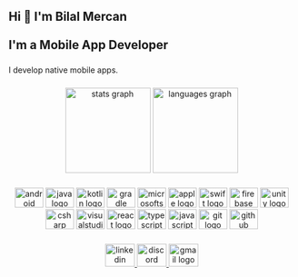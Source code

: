<h2 align="left">Hi 👋 I'm Bilal Mercan<br><br>I'm a  Mobile App Developer</h2>

###

<p align="left">I develop native mobile apps.</p>

###

<div align="center">
  <img src="https://github-readme-stats.vercel.app/api?hide_title=false&hide_rank=false&show_icons=true&include_all_commits=true&count_private=true&disable_animations=false&theme=dracula&locale=en&hide_border=false&username=BilalMercan" height="150" alt="stats graph"  />
  <img src="https://github-readme-stats.vercel.app/api/top-langs?locale=en&hide_title=false&layout=compact&card_width=320&langs_count=5&theme=dracula&hide_border=false&username=BilalMercan" height="150" alt="languages graph"  />
</div>

###

<div align="center">
  <img src="https://cdn.jsdelivr.net/gh/devicons/devicon/icons/android/android-plain.svg" height="35" width="50" alt="android logo"  />
  <img src="https://cdn.jsdelivr.net/gh/devicons/devicon/icons/java/java-original.svg" height="35" width="50" alt="java logo"  />
  <img src="https://cdn.jsdelivr.net/gh/devicons/devicon/icons/kotlin/kotlin-original.svg" height="35" width="50" alt="kotlin logo"  />
  <img src="https://cdn.jsdelivr.net/gh/devicons/devicon/icons/gradle/gradle-plain.svg" height="35" width="50" alt="gradle logo"  />
  <img src="https://cdn.jsdelivr.net/gh/devicons/devicon/icons/microsoftsqlserver/microsoftsqlserver-plain.svg" height="35" width="50" alt="microsoftsqlserver logo"  />
  <img src="https://cdn.jsdelivr.net/gh/devicons/devicon/icons/apple/apple-original.svg" height="35" width="50" alt="apple logo"  />
  <img src="https://cdn.jsdelivr.net/gh/devicons/devicon/icons/swift/swift-original.svg" height="35" width="50" alt="swift logo"  />
  <img src="https://cdn.jsdelivr.net/gh/devicons/devicon/icons/firebase/firebase-plain.svg" height="35" width="50" alt="firebase logo"  />
  <img src="https://cdn.jsdelivr.net/gh/devicons/devicon/icons/unity/unity-original.svg" height="35" width="50" alt="unity logo"  />
  <img src="https://cdn.jsdelivr.net/gh/devicons/devicon/icons/csharp/csharp-original.svg" height="35" width="50" alt="csharp logo"  />
  <img src="https://cdn.jsdelivr.net/gh/devicons/devicon/icons/visualstudio/visualstudio-plain.svg" height="35" width="50" alt="visualstudio logo"  />
  <img src="https://cdn.jsdelivr.net/gh/devicons/devicon/icons/react/react-original.svg" height="35" width="50" alt="react logo"  />
  <img src="https://cdn.jsdelivr.net/gh/devicons/devicon/icons/typescript/typescript-plain.svg" height="35" width="50" alt="typescript logo"  />
  <img src="https://cdn.jsdelivr.net/gh/devicons/devicon/icons/javascript/javascript-original.svg" height="35" width="50" alt="javascript logo"  />
  <img src="https://cdn.jsdelivr.net/gh/devicons/devicon/icons/git/git-original.svg" height="35" width="50" alt="git logo"  />
  <img src="https://cdn.jsdelivr.net/gh/devicons/devicon/icons/github/github-original.svg" height="35" width="50" alt="github logo"  />
</div>

###

<div align="center">
  <a href="https://www.linkedin.com/in/bilal-mercan-23b411215/" target="_blank">
    <img src="https://raw.githubusercontent.com/maurodesouza/profile-readme-generator/master/src/assets/icons/social/linkedin/default.svg" width="52" height="40" alt="linkedin logo"  />
  </a>
  <a href="BM#5592" target="_blank">
    <img src="https://raw.githubusercontent.com/maurodesouza/profile-readme-generator/master/src/assets/icons/social/discord/default.svg" width="52" height="40" alt="discord logo"  />
  </a>
  <a href="https://bilalmercan01@gmail.com" target="_blank">
    <img src="https://raw.githubusercontent.com/maurodesouza/profile-readme-generator/master/src/assets/icons/social/gmail/default.svg" width="52" height="40" alt="gmail logo"  />
  </a>
</div>

###

